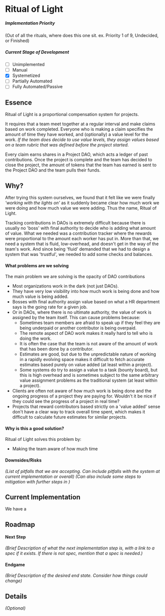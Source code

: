# Ritual of Light

##### Implementation Priority

(Out of all the rituals, where does this one sit. ex. Priority 1 of 9, Undecided, or Finished)

##### Current Stage of Development

- [ ] Unimplemented
- [ ] Manual
- [x] Systemetized
- [ ] Partially Automated
- [ ] Fully Automated/Passive

## Essence

Ritual of Light is a proportional compensation system for projects.

It requires that a team meet together at a regular interval and make claims based on work completed. Everyone who is making a claim specifies the amount of time they have worked, and (optionally) a value level for the work. _If the team does decide to use value levels, they assign values based on a team rubric that was defined before the project started._

Every claim earns shares in a Project DAO, which acts a ledger of past contributions. Once the project is complete and the team has decided to close the project, the amount of tokens that the team has earned is sent to the Project DAO and the team pulls their funds.

## Why?

After trying this system ourselves, we found that it felt like we were finally _'working with the lights on'_ as it suddenly became clear how much work we were doing and how much value we were adding. Thus the name, Ritual of Light.

Tracking contributions in DAOs is extremely difficult because there is usually no 'boss' with final authority to decide who is adding what amount of value. What we needed was a contribution tracker where the rewards were proportional to the amount each worker has put in. More than that, we need a system that is fluid, low-overhead, and doesn't get in the way of the team's work. And since being 'fluid' demanded that we had to design a system that was 'trustful', we needed to add some checks and balances.

#### What problems are we solving

The main problem we are solving is the opacity of DAO contributions

- Most organizations work in the dark (not just DAOs).
- They have very low visibility into how much work is being done and how much value is being added.
- Bosses with final authority assign value based on what a HR department says is the going rate for a given job.
- Or in DAOs, where there is no ultimate authority, the value of work is assigned by the team itself. This can cause problems because:
  - Sometimes team members are afraid to speak up if they feel they are being underpaid or another contributor is being overpaid.
  - The remote aspect of DAO work makes it really hard to tell who is doing the work.
  - It is often the case that the team is not aware of the amount of work that has been done by a contributor.
  - Estimates are good, but due to the unpredictable nature of working in a rapidly evolving space makes it difficult to fetch accurate estimates based purely on value added (at least within a project).
  - Some systems do try to assign a value to a task (bounty board), but this is high overhead and is sometimes subject to the same arbitrary value assignment problems as the traditional system (at least within a project).
- Clients are often not aware of how much work is being done and the ongoing progress of a project they are paying for. Wouldn't it be nice if they could see the progress of a project in real time?
- Projects that reward contributors based strictly on a 'value added' sense don't have a clear way to track overall time spent, which makes it difficult to calculate future estimates for similar projects.

#### Why is this a good solution?

Ritual of Light solves this problem by:

- Making the team aware of how much time

#### Downsides/Risks

_(List of pitfalls that we are accepting. Can include pitfalls with the system at current implementation or overall)_
_(Can also include some steps to mitigation with further steps in )_

## Current Implementation

We have a

## Roadmap

#### Next Step

_(Brief Description of what the next implementation step is, with a link to a spec if it exists. If there is not spec, mention that a spec is needed.)_

#### Endgame

_(Brief Description of the desired end state. Consider how things could change)_

## Details

_(Optional)_

